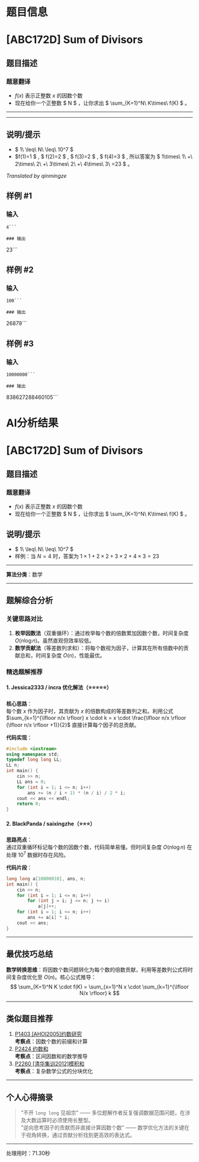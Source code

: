 # 题目信息

# [ABC172D] Sum of Divisors

## 题目描述

### 题意翻译
- $f(x)$ 表示正整数 $x$ 的因数个数
- 现在给你一个正整数 $ N $ ，让你求出 $  \sum_{K=1}^N\ K\times\ f(K) $  。
----------


-------------

## 说明/提示

-  $ 1\ \leq\ N\ \leq\ 10^7 $
- $f(1)=1 $ ,  $ f(2)=2 $ ,  $ f(3)=2 $ ,  $ f(4)=3 $ , 所以答案为  $ 1\times\ 1\ +\ 2\times\ 2\ +\ 3\times\ 2\ +\ 4\times\ 3\ =23 $ 。

 _Translated by qinmingze_

## 样例 #1

### 输入

```
4```

### 输出

```
23```

## 样例 #2

### 输入

```
100```

### 输出

```
26879```

## 样例 #3

### 输入

```
10000000```

### 输出

```
838627288460105```

# AI分析结果



# [ABC172D] Sum of Divisors

## 题目描述

### 题意翻译
- $f(x)$ 表示正整数 $x$ 的因数个数
- 现在给你一个正整数 $ N $ ，让你求出 $  \sum_{K=1}^N\ K\times\ f(K) $  。

## 说明/提示
- $ 1\ \leq\ N\ \leq\ 10^7 $
- 样例：当 $N=4$ 时，答案为 $1\times1 + 2\times2 + 3\times2 + 4\times3 = 23$

---

**算法分类**：数学

---

## 题解综合分析

### 关键思路对比
1. **枚举因数法**（双重循环）：通过枚举每个数的倍数累加因数个数，时间复杂度 $O(n \log n)$。虽然直观但效率较低。
2. **数学贡献法**（等差数列求和）：将每个数视为因子，计算其在所有倍数中的贡献总和，时间复杂度 $O(n)$，性能最优。

### 精选题解推荐
#### 1. Jessica2333 / incra 优化解法（⭐⭐⭐⭐⭐）
**核心思路**：  
每个数 $x$ 作为因子时，其贡献为 $x$ 的倍数构成的等差数列之和。利用公式 $\sum_{k=1}^{\lfloor n/x \rfloor} x \cdot k = x \cdot \frac{\lfloor n/x \rfloor (\lfloor n/x \rfloor +1)}{2}$ 直接计算每个因子的总贡献。

**代码实现**：
```cpp
#include <iostream>
using namespace std;
typedef long long LL;
LL n;
int main() {
    cin >> n;
    LL ans = 0;
    for (int i = 1; i <= n; i++)
        ans += (n / i + 1) * (n / i) / 2 * i;
    cout << ans << endl;
    return 0;
}
```

#### 2. BlackPanda / saixingzhe（⭐⭐⭐）
**思路亮点**：  
通过双重循环标记每个数的因数个数，代码简单易懂。但时间复杂度 $O(n \log n)$ 在处理 $10^7$ 数据时存在风险。

**代码片段**：
```cpp
long long a[10000010], ans, n;
int main() {
    cin >> n;
    for (int i = 1; i <= n; i++)
        for (int j = i; j <= n; j += i)
            a[j]++;
    for (int i = 1; i <= n; i++)
        ans += a[i] * i;
    cout << ans;
}
```

---

## 最优技巧总结
**数学转换思维**：将因数个数问题转化为每个数的倍数贡献，利用等差数列公式将时间复杂度优化至 $O(n)$。核心公式推导：  
$$ \sum_{K=1}^N K \cdot f(K) = \sum_{x=1}^N x \cdot \sum_{k=1}^{\lfloor N/x \rfloor} k $$

---

## 类似题目推荐
1. [P1403 [AHOI2005]约数研究](https://www.luogu.com.cn/problem/P1403)  
   **考察点**：因数个数的前缀和计算
2. [P2424 约数和](https://www.luogu.com.cn/problem/P2424)  
   **考察点**：区间因数和的数学推导
3. [P2260 [清华集训2012]模积和](https://www.luogu.com.cn/problem/P2260)  
   **考察点**：复杂数学公式的分块优化

---

## 个人心得摘录
> "不开 `long long` 见祖宗" —— 多位题解作者反复强调数据范围问题，在涉及大数运算时必须使用长整型。  
> "逆向思考因子的贡献而非直接计算因数个数" —— 数学优化方法的关键在于视角转换，通过贡献分析找到更高效的表达式。

---
处理用时：71.30秒